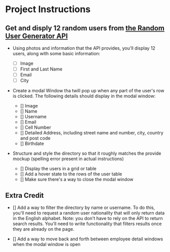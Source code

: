 # Project Instructions
## Get and disply 12 random users from [the Random User Generator API](https://randomuser.me/)
- Using photos and information that the API provides, you'll display 12 users, along with some basic information:
    - [ ] Image
    - [ ] First and Last Name
    - [ ] Email
    - [ ] City

- Create a modal Window tha twill pop up when any part of the user's row is clicked. The following details should display in the modal window:
    - [] Image
    - [] Name
    - [] Username
    - [] Email
    - [] Cell Number
    - [] Detailed Address, including street name and number, city, country and post code
    - [] Birthdate

- Structure and style the directory so that it roughly matches the provide mockup (spelling error present in actual instructions)
    - [] Display the users in a grid or table
    - [] Add a hover state to the rows of the user table
    - [] Make sure there's a way to close the modal window

## Extra Credit
- [] Add a way to filter the directory by name or username. To do this, you'll need to request a random user nationality that will only return data in the English alphabet. Note: you don't have to rely on the API to return search results. You'll need to write functionality that filters results once they are already on the page.

- [] Add a way to move back and forth between employee detail windows when the modal window is open
